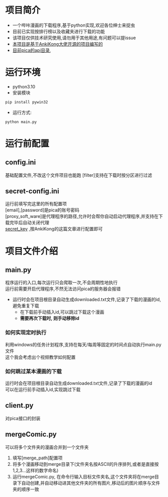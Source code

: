 # 项目简介

* 一个哔咔漫画的下载程序,基于python实现,欢迎各位绅士来捉虫
* 目前已实现按排行榜以及收藏夹进行下载的功能
* 该项目仅供技术研究使用,请勿用于其他用途,有问题可以提issue
* [本项目是基于AnkiKong大佬开源的项目编写的](https://github.com/AnkiKong/picacomic)
* [目前pica的api目录](https://www.apifox.cn/apidoc/shared-44da213e-98f7-4587-a75e-db998ed067ad/doc-1034189),

# 运行环境
* python3.10
* 安装模块
```python
pip install pywin32
```
* 运行方式:
```python
python main.py
```

# 运行前配置
## config.ini

基础配置文件,不改这个文件项目也能跑
[filter]支持在下载时按分区进行过滤

## secret-config.ini

运行前填写完这里的所有配置项   
[email],[password]是pica的账号密码   
[proxy_soft_ware]是代理程序的路径,允许时会帮你自动启动代理程序,并支持在下载完毕后自动关闭代理   
[secret_key](https://zhuanlan.zhihu.com/p/547321040) ,按AnkiKong的这篇文章进行配置即可   

# 项目文件介绍
## main.py

程序运行的入口,每次运行只会爬取一次,不会周期性地执行   
运行前需要开启代理程序,不然无法访问pica的服务器会报错   

* 运行时会在项目根目录自动生成downloaded.txt文件,记录了下载的漫画的id,避免重复下载
  * 在下载前手动插入id,可以跳过下载这个漫画
  * **需要再次下载时, 则手动移除id**

### 如何实现定时执行
利用windows的任务计划程序,支持在每天/每周等固定的时间点自动执行main.py文件   
这个我会考虑出个视频教学如何配置   

### 如何跳过某本漫画的下载
运行时会在项目根目录自动生成downloaded.txt文件,记录了下载的漫画的id   
可以在运行前手动插入id,实现跳过下载   

## client.py

对pica接口的封装

## mergeComic.py

可以将多个文件夹的漫画合并到一个文件夹
1. 填写[merge_path]配置项
2. 将多个漫画移动到merge目录下(文件夹名按ASCII的升序排列,或者是直接按1,2,3...这样的数字命名)
3. 运行mergeComic.py, 在命令行输入目标文件夹名,这个文件夹将在merge目录下自动创建,并自动移动进其他文件夹的所有图片,移动后的图片顺序与文件夹的顺序一致

 


